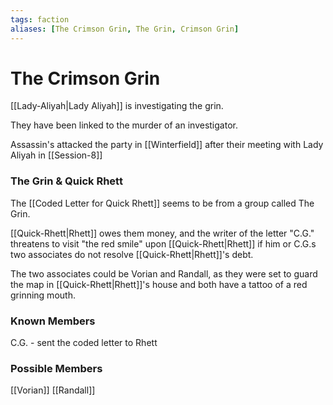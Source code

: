 ```yaml
---
tags: faction
aliases: [The Crimson Grin, The Grin, Crimson Grin]
---
```

# The Crimson Grin
[[Lady-Aliyah|Lady Aliyah]] is investigating the grin.

They have been linked to the murder of an investigator.

Assassin's attacked the party in [[Winterfield]] after their meeting with Lady Aliyah in [[Session-8]]

### The Grin & Quick Rhett
The [[Coded Letter for Quick Rhett]] seems to be from a group called The Grin.

[[Quick-Rhett|Rhett]] owes them money, and the writer of the letter "C.G." threatens to visit "the red smile" upon [[Quick-Rhett|Rhett]] if him or C.G.s two associates do not resolve [[Quick-Rhett|Rhett]]'s debt.

The two associates could be Vorian and Randall, as they were set to guard the map in [[Quick-Rhett|Rhett]]'s house and both have a tattoo of a red grinning mouth.

### Known Members
C.G. - sent the coded letter to Rhett

### Possible Members
[[Vorian]]
[[Randall]]